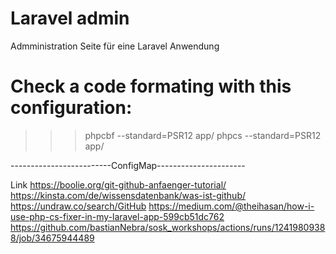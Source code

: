 # Laravel admin 

Admministration Seite für eine Laravel Anwendung

# Check a code formating with this configuration:
 >>> phpcbf --standard=PSR12 app/
 >>> phpcs  --standard=PSR12 app/




 -------------------------ConfigMap----------------------

 Link
 https://boolie.org/git-github-anfaenger-tutorial/
 https://kinsta.com/de/wissensdatenbank/was-ist-github/
 https://undraw.co/search/GitHub
 https://medium.com/@theihasan/how-i-use-php-cs-fixer-in-my-laravel-app-599cb51dc762
 https://github.com/bastianNebra/sosk_workshops/actions/runs/12419809388/job/34675944489